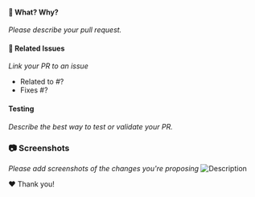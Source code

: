 <!--
NOTE: We're in the middle of a big redesign of the frontend.
That could mean that your PR will not get through on the next few months.
Please see https://github.com/decidim/decidim/discussions/9512
-->

#### :tophat: What? Why?
*Please describe your pull request.*

#### :pushpin: Related Issues
*Link your PR to an issue*
- Related to #?
- Fixes #?

#### Testing
*Describe the best way to test or validate your PR.*

### :camera: Screenshots
*Please add screenshots of the changes you're proposing*
![Description](URL)

:hearts: Thank you!
